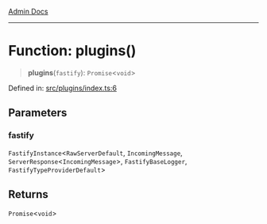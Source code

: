 [Admin Docs](/)

***

# Function: plugins()

> **plugins**(`fastify`): `Promise`\<`void`\>

Defined in: [src/plugins/index.ts:6](https://github.com/hustlernik/talawa-api/blob/6321c91e956d2ee44b2bb9c22c1b40aa4687c9c2/src/plugins/index.ts#L6)

## Parameters

### fastify

`FastifyInstance`\<`RawServerDefault`, `IncomingMessage`, `ServerResponse`\<`IncomingMessage`\>, `FastifyBaseLogger`, `FastifyTypeProviderDefault`\>

## Returns

`Promise`\<`void`\>
